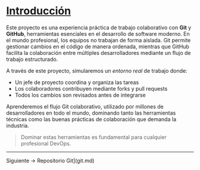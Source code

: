 # [Introducción](README.md)

Este proyecto es una experiencia práctica de trabajo colaborativo con **Git** y **GitHub**, herramientas esenciales en el desarrollo de software moderno.
En el mundo profesional, los equipos no trabajan de forma aislada. Git permite gestionar cambios en el código de manera ordenada, mientras que GitHub facilita la colaboración entre múltiples desarrolladores mediante un flujo de trabajo estructurado.

A través de este proyecto, simularemos un *entorno real* de trabajo donde:

- Un jefe de proyecto coordina y organiza las tareas
- Los colaboradores contribuyen mediante forks y pull requests
- Todos los cambios son revisados antes de integrarse

Aprenderemos el flujo Git colaborativo, utilizado por millones de desarrolladores en todo el mundo, dominando tanto las herramientas técnicas como las buenas prácticas de colaboración que demanda la industria.

> Dominar estas herramientas es fundamental para cualquier profesional DevOps.

---

Siguiente -> Repositorio Git](git.md)
